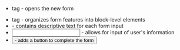 * <form> tag - opens the new form
* <div> tag - organizes form features into block-level elements
* <label> - contains descriptive text for each form input
* <input> - allows for input of user's information
* <button> - adds a button to complete the form